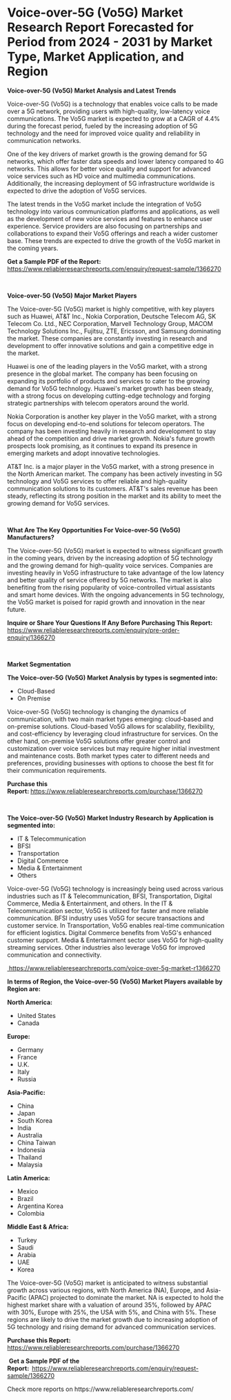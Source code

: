 <p><h1>Voice-over-5G (Vo5G) Market Research Report Forecasted for Period from 2024 -  2031 by Market Type, Market Application, and Region</h1></p><p><strong>Voice-over-5G (Vo5G) Market Analysis and Latest Trends</strong></p>
<p><p>Voice-over-5G (Vo5G) is a technology that enables voice calls to be made over a 5G network, providing users with high-quality, low-latency voice communications. The Vo5G market is expected to grow at a CAGR of 4.4% during the forecast period, fueled by the increasing adoption of 5G technology and the need for improved voice quality and reliability in communication networks.</p><p>One of the key drivers of market growth is the growing demand for 5G networks, which offer faster data speeds and lower latency compared to 4G networks. This allows for better voice quality and support for advanced voice services such as HD voice and multimedia communications. Additionally, the increasing deployment of 5G infrastructure worldwide is expected to drive the adoption of Vo5G services.</p><p>The latest trends in the Vo5G market include the integration of Vo5G technology into various communication platforms and applications, as well as the development of new voice services and features to enhance user experience. Service providers are also focusing on partnerships and collaborations to expand their Vo5G offerings and reach a wider customer base. These trends are expected to drive the growth of the Vo5G market in the coming years.</p></p>
<p><strong>Get a Sample PDF of the Report:&nbsp;</strong> <a href="https://www.reliableresearchreports.com/enquiry/request-sample/1366270">https://www.reliableresearchreports.com/enquiry/request-sample/1366270</a></p>
<p>&nbsp;</p>
<p><strong>Voice-over-5G (Vo5G) Major Market Players</strong></p>
<p><p>The Voice-over-5G (Vo5G) market is highly competitive, with key players such as Huawei, AT&T Inc., Nokia Corporation, Deutsche Telecom AG, SK Telecom Co. Ltd., NEC Corporation, Marvell Technology Group, MACOM Technology Solutions Inc., Fujitsu, ZTE, Ericsson, and Samsung dominating the market. These companies are constantly investing in research and development to offer innovative solutions and gain a competitive edge in the market.</p><p>Huawei is one of the leading players in the Vo5G market, with a strong presence in the global market. The company has been focusing on expanding its portfolio of products and services to cater to the growing demand for Vo5G technology. Huawei's market growth has been steady, with a strong focus on developing cutting-edge technology and forging strategic partnerships with telecom operators around the world.</p><p>Nokia Corporation is another key player in the Vo5G market, with a strong focus on developing end-to-end solutions for telecom operators. The company has been investing heavily in research and development to stay ahead of the competition and drive market growth. Nokia's future growth prospects look promising, as it continues to expand its presence in emerging markets and adopt innovative technologies.</p><p>AT&T Inc. is a major player in the Vo5G market, with a strong presence in the North American market. The company has been actively investing in 5G technology and Vo5G services to offer reliable and high-quality communication solutions to its customers. AT&T's sales revenue has been steady, reflecting its strong position in the market and its ability to meet the growing demand for Vo5G services.</p></p>
<p>&nbsp;</p>
<p><strong>What Are The Key Opportunities For Voice-over-5G (Vo5G) Manufacturers?</strong></p>
<p><p>The Voice-over-5G (Vo5G) market is expected to witness significant growth in the coming years, driven by the increasing adoption of 5G technology and the growing demand for high-quality voice services. Companies are investing heavily in Vo5G infrastructure to take advantage of the low latency and better quality of service offered by 5G networks. The market is also benefiting from the rising popularity of voice-controlled virtual assistants and smart home devices. With the ongoing advancements in 5G technology, the Vo5G market is poised for rapid growth and innovation in the near future.</p></p>
<p><strong>Inquire or Share Your Questions If Any Before Purchasing This Report:</strong> <a href="https://www.reliableresearchreports.com/enquiry/pre-order-enquiry/1366270">https://www.reliableresearchreports.com/enquiry/pre-order-enquiry/1366270</a></p>
<p>&nbsp;</p>
<p><strong>Market Segmentation</strong></p>
<p><strong>The Voice-over-5G (Vo5G) Market Analysis by types is segmented into:</strong></p>
<p><ul><li>Cloud-Based</li><li>On Premise</li></ul></p>
<p><p>Voice-over-5G (Vo5G) technology is changing the dynamics of communication, with two main market types emerging: cloud-based and on-premise solutions. Cloud-based Vo5G allows for scalability, flexibility, and cost-efficiency by leveraging cloud infrastructure for services. On the other hand, on-premise Vo5G solutions offer greater control and customization over voice services but may require higher initial investment and maintenance costs. Both market types cater to different needs and preferences, providing businesses with options to choose the best fit for their communication requirements.</p></p>
<p><strong>Purchase this Report:&nbsp;</strong><a href="https://www.reliableresearchreports.com/purchase/1366270">https://www.reliableresearchreports.com/purchase/1366270</a></p>
<p>&nbsp;</p>
<p><strong>The Voice-over-5G (Vo5G) Market Industry Research by Application is segmented into:</strong></p>
<p><ul><li>IT & Telecommunication</li><li>BFSI</li><li>Transportation</li><li>Digital Commerce</li><li>Media & Entertainment</li><li>Others</li></ul></p>
<p><p>Voice-over-5G (Vo5G) technology is increasingly being used across various industries such as IT & Telecommunication, BFSI, Transportation, Digital Commerce, Media & Entertainment, and others. In the IT & Telecommunication sector, Vo5G is utilized for faster and more reliable communication. BFSI industry uses Vo5G for secure transactions and customer service. In Transportation, Vo5G enables real-time communication for efficient logistics. Digital Commerce benefits from Vo5G's enhanced customer support. Media & Entertainment sector uses Vo5G for high-quality streaming services. Other industries also leverage Vo5G for improved communication and connectivity.</p></p>
<p><a href="https://www.reliableresearchreports.com/voice-over-5g-market-r1366270">&nbsp;https://www.reliableresearchreports.com/voice-over-5g-market-r1366270</a></p>
<p><strong>In terms of Region, the Voice-over-5G (Vo5G) Market Players available by Region are:</strong></p>
<p>
    <p> <strong> North America: </strong>
        <ul>
            <li>United States</li>
            <li>Canada</li>
        </ul>
        </p> 
    <p> <strong> Europe: </strong>
        <ul>
            <li>Germany</li>
            <li>France</li>
            <li>U.K.</li>
            <li>Italy</li>
            <li>Russia</li>
        </ul>
        </p> 
    <p> <strong> Asia-Pacific: </strong>
        <ul>
            <li>China</li>
            <li>Japan</li>
            <li>South Korea</li>
            <li>India</li>
            <li>Australia</li>
            <li>China Taiwan</li>
            <li>Indonesia</li>
            <li>Thailand</li>
            <li>Malaysia</li>
        </ul>
        </p> 
    <p> <strong> Latin America: </strong>
        <ul>
            <li>Mexico</li>
            <li>Brazil</li>
            <li>Argentina Korea</li>
            <li>Colombia</li>
        </ul>
        </p> 
    <p> <strong> Middle East & Africa: </strong>
        <ul>
            <li>Turkey</li>
            <li>Saudi</li>
            <li>Arabia</li>
            <li>UAE</li>
            <li>Korea</li>
        </ul>
    </p>
    </p>
<p><p>The Voice-over-5G (Vo5G) market is anticipated to witness substantial growth across various regions, with North America (NA), Europe, and Asia-Pacific (APAC) projected to dominate the market. NA is expected to hold the highest market share with a valuation of around 35%, followed by APAC with 30%, Europe with 25%, the USA with 5%, and China with 5%. These regions are likely to drive the market growth due to increasing adoption of 5G technology and rising demand for advanced communication services.</p></p>
<p><strong>Purchase this Report: </strong><a href="https://www.reliableresearchreports.com/purchase/1366270">https://www.reliableresearchreports.com/purchase/1366270</a></p>
<p>&nbsp;<strong>Get a Sample PDF of the Report:&nbsp;&nbsp;</strong><a href="https://www.reliableresearchreports.com/enquiry/request-sample/1366270">https://www.reliableresearchreports.com/enquiry/request-sample/1366270</a></p>
<p><strong></strong></p>
<p>Check more reports on https://www.reliableresearchreports.com/</p>